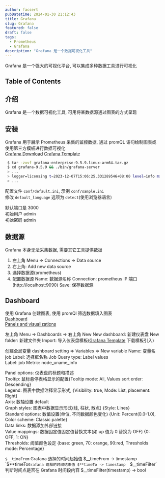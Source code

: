 ```yaml
---
author: facsert
pubDatetime: 2024-01-30 21:12:43
title: Grafana
slug: Grafana
featured: false
draft: false
tags:
  - Prometheus
  - Grafana
description: "Grafana 是一个数据可视化工具"
---
```


Grafana 是一个强大的可视化平台, 可以集成多种数据工具进行可视化

## Table of Contents

## 介绍

Grafana 是一个数据可视化工具, 可用将某数据源通过图表的方式呈现

## 安装

Grafana 用于展示 Prometheus 采集的监控数据, 通过 promQL 语句绘制图表或使用第三方模板进行数据可视化  
[Grafana Download](https://grafana.com/grafana/download?pg=graf&plcmt=deploy-box-1)
[Grafana Template](https://grafana.com/grafana/dashboards/)

```bash
 $ tar -zxvf grafana-enterprise-9.5.9.linux-arm64.tar.gz
 $ cd grafana-9.5.9 && ./bin/grafana-server
 > ...
 > logger=licensing t=2023-12-07T15:06:25.331289546+08:00 level=info msg="Validated license token" appURL=http://localhost:3000/ source=disk status=NotFound
 > ...
```

配置文件 `conf/default.ini`, 示例 `conf/sample.ini`  
修改 `default_language` 选项为 `detect`(使用浏览器语言)

默认端口是 3000  
初始用户 admin  
初始密码 admin

## 数据源

Grafana 本身无法采集数据, 需要其它工具提供数据

1. 左上角 Menu => Connections => Data source
2. 右上角: Add new data source
3. 选择数据源(prometheus)
4. 配置数据源
   Name: 数据源名称
   Connection: prometheus IP 端口(http://localhost:9090)
   Save: 保存数据源

## Dashboard

使用 Grafana 创建图表, 使用 promQl 筛选数据填入图表  
[Dashboard](https://grafana.com/docs/grafana/latest/dashboards/)  
[Panels and visualizations](https://grafana.com/docs/grafana/latest/panels-visualizations/)

左上角 Menu => Dashboards => 右上角 New
New dashboard: 新建仪表盘
New folder: 新建文件夹
Import: 导入仪表盘模板([Grafana Template](#安装) 下载模板引入)

创建全局变量
dashboard setting => Variables => New variable
Name: 变量名 job
Label: 选择框名称 Job
Query type: Label values  
Label: job
Metric: node_uname_info

Panel options: 仪表盘的标题和描述  
Tooltip: 鼠标悬停表格显示的配置{Tooltip mode: All, Values sort order: Descending}  
Legend: 图表中数据注释显示形式, {Visibility: true, Mode: List, placement: Right}  
Axis: 数轴设置 default  
Graph styles: 图表中数据显示形式(线, 柱状, 散点) {Style: Lines}  
Standard options: 数值设置(单位, 不同数据颜色变化) {Unit: Percent(0.0-1.0), Color scheme: Classic palette}  
Data links: 数据添加外部链接  
Value mappings: 数据固定值固定值替换文本(如 up 值为 0 替换为 OFF) {0: OFF, 1: ON}  
Thresholds: 阈值颜色设定 {base: green, 70: orange, 90:red, Thresholds mode: Percentage}

`$__timeFrom` Grafana 选择的时间起始值 $__timeFrom -> timestamp  
`$**timeTo` Grafana 选择的时间结束值 $**timeTo -> timestamp  
`$__timeFilter` 判断时间点是否在 Grafana 时间段内容 $\_\_timeFilter(timestamp) -> bool
